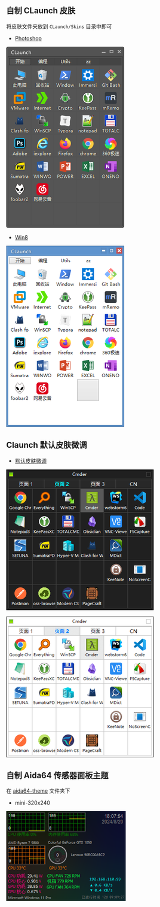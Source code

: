 ## 自制 CLaunch 皮肤

将皮肤文件夹放到 `CLaunch/Skins` 目录中即可

- [Photoshop](./Photoshop/)

![demo](./Photoshop/Preview.png)

- [Win8](./Win8/)

![demo](./Win8/Preview.png)

## Claunch 默认皮肤微调

- [默认皮肤微调](./Data/README.md)

![demo](./Data/Design-Dark.png)

![image](./Data/Design-Light.png)

## 自制 Aida64 传感器面板主题

在 [aida64-theme](./aida64-theme/) 文件夹下

- mini-320x240 

![mini](./aida64-theme/mini-320x240-preview.png)
